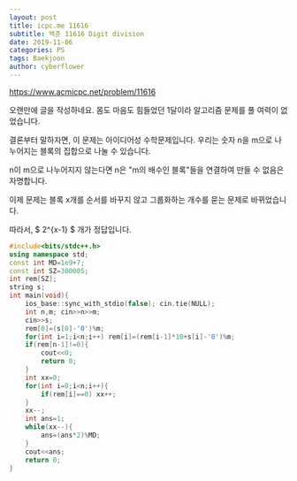 ```yaml
---
layout: post
title: icpc.me 11616
subtitle: 백준 11616 Digit division
date: 2019-11-06
categories: PS
tags: Baekjoon
author: cyberflower
---
```


<https://www.acmicpc.net/problem/11616>

오랜만에 글을 작성하네요. 몸도 마음도 힘들었던 1달이라 알고리즘 문제를 풀 여력이 없었습니다.

결론부터 말하자면, 이 문제는 아이디어성 수학문제입니다. 우리는 숫자 n을 m으로 나누어지는 블록의 집합으로 나눌 수 있습니다.

n이 m으로 나누어지지 않는다면 n은 "m의 배수인 블록"들을 연결하여 만들 수 없음은 자명합니다.

이제 문제는 블록 x개를 순서를 바꾸지 않고 그룹화하는 개수를 묻는 문제로 바뀌었습니다.

따라서, $ 2^{x-1} $ 개가 정답입니다.

```cpp
#include<bits/stdc++.h>
using namespace std;
const int MD=1e9+7;
const int SZ=300005;
int rem[SZ];
string s;
int main(void){
    ios_base::sync_with_stdio(false); cin.tie(NULL);
    int n,m; cin>>n>>m;
    cin>>s;
    rem[0]=(s[0]-'0')%m;
    for(int i=1;i<n;i++) rem[i]=(rem[i-1]*10+s[i]-'0')%m;
    if(rem[n-1]!=0){
        cout<<0;
        return 0;
    }
    int xx=0;
    for(int i=0;i<n;i++){
        if(rem[i]==0) xx++;
    }
    xx--;
    int ans=1;
    while(xx--){
        ans=(ans*2)%MD;
    }
    cout<<ans;
    return 0;
}
```
